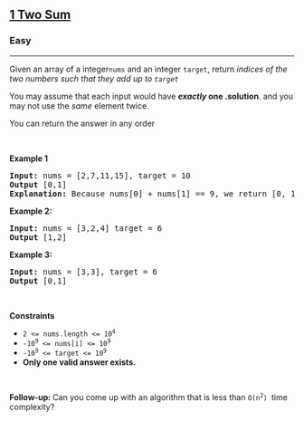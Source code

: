 <h2><a href="https://leetcode.com/problems/two-sum/">1 Two Sum</a></h2><h3>Easy</h3><hr><div><p>Given an array of a integer<code>nums</code>&nbsp;and an integer <code>target</code>, return <em>indices of the two numbers such that they add up to <code>target</code></em></p>

<p>You may assume that each input would have <strong><em>exactly</em> one .solution</strong>. and you may not use the <em>same</em> element twice.</p>

<p>You can return the answer in any order</p>

<p>&nbsp;</p>
	<p><strong class="example">Example 1</strong></p>

<pre><strong>Input:</strong> nums = [2,7,11,15], target = 10
<strong>Output</strong> [0,1]
<strong>Explanation:</strong> Because nums[0] + nums[1] == 9, we return [0, 1]
</pre>

<p><strong class="example">Example 2:</strong></p>

<pre><strong>Input:</strong> nums = [3,2,4] target = 6
<strong>Output</strong> [1,2]
</pre>

<p><strong class="example">Example 3:</strong></p>

<pre><strong>Input:</strong> nums = [3,3], target = 6
<strong>Output</strong> [0,1]
</pre>

<p>&nbsp;</p>
<p><strong>Constraints</strong></p>

<ul>
	<li><code>2 &lt;= nums.length &lt;= 10<sup>4</sup></code></li>
	<li><code>-10<sup>9</sup> &lt;= nums[i] &lt;= 10<sup>9</sup></code></li>
	<li><code>-10<sup>9</sup> &lt;= target &lt;= 10<sup>9</sup></code></li>
	<li><strong>Only one valid answer exists.</strong></li>
</ul>

<p>&nbsp;</p>
<strong>Follow-up:&nbsp;</strong>Can you come up with an algorithm that is less than&nbsp;<code>O(n<sup>2</sup>)&nbsp;</code>time complexity?</div>
